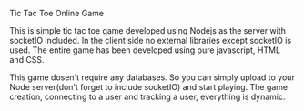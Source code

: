 Tic Tac Toe Online Game

This is simple tic tac toe game developed using Nodejs as the server with socketIO included. In the client side no external libraries except socketIO is used. The entire game has been developed using pure javascript, HTML and CSS.

This game dosen't require any databases. So you can simply upload to your Node server(don't forget to include socketIO) and start playing. The game creation, connecting to a user and tracking a user, everything is dynamic.
